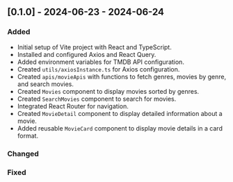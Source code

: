 ## [0.1.0] - 2024-06-23 - 2024-06-24

### Added
- Initial setup of Vite project with React and TypeScript.
- Installed and configured Axios and React Query.
- Added environment variables for TMDB API configuration.
- Created `utils/axiosInstance.ts` for Axios configuration.
- Created `apis/movieApis` with functions to fetch genres, movies by genre, and search movies.
- Created `Movies` component to display movies sorted by genres.
- Created `SearchMovies` component to search for movies.
- Integrated React Router for navigation.
- Created `MovieDetail` component to display detailed information about a movie.
- Added reusable `MovieCard` component to display movie details in a card format.

### Changed
### Fixed